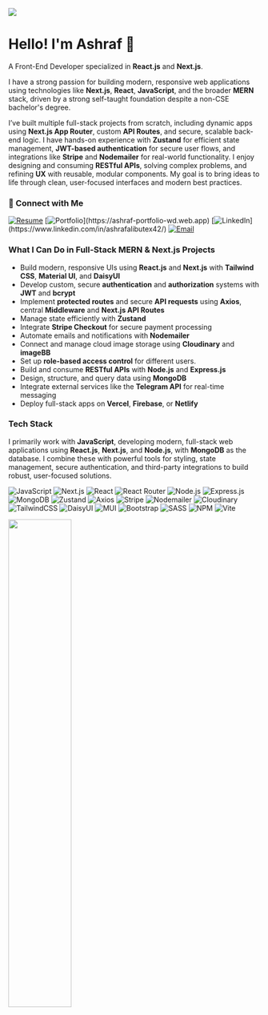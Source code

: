 <p><img src="https://res.cloudinary.com/dntewbvod/image/upload/v1752297299/ashraf-web-dev-banner_xxwzvq.jpg"></p>

# Hello! I'm Ashraf 👋
<p>A Front-End Developer specialized in <strong>React.js</strong> and <strong>Next.js</strong>.</p>
<p>I have a strong passion for building modern, responsive web applications using technologies like <strong>Next.js</strong>, <strong>React</strong>, <strong>JavaScript</strong>, and the broader <strong>MERN</strong> stack, driven by a strong self-taught foundation despite a non-CSE bachelor's degree.</p>
<p>I’ve built multiple full-stack projects from scratch, including dynamic apps using <strong>Next.js App Router</strong>, custom <strong>API Routes</strong>, and secure, scalable back-end logic. I have hands-on experience with <strong>Zustand</strong> for efficient state management, <strong>JWT-based authentication</strong> for secure user flows, and integrations like <strong>Stripe</strong> and <strong>Nodemailer</strong> for real-world functionality. I enjoy designing and consuming <strong>RESTful APIs</strong>, solving complex problems, and refining <strong>UX</strong> with reusable, modular components. My goal is to bring ideas to life through clean, user-focused interfaces and modern best practices.</p>

### 🔗 Connect with Me
[![Resume](https://img.shields.io/badge/📄%20Resume-0078D4?logoColor=white)](https://docs.google.com/document/d/1Z7rp08uI8xHl0tulbbvn0-K1c9otI0mfOo34c2c8djM/edit?usp=sharing)
[![Portfolio](https://img.shields.io/badge/🌐%20Portfolio-000000?)](https://ashraf-portfolio-wd.web.app)
[![LinkedIn](https://img.shields.io/badge/💼%20LinkedIn-0A66C2?)](https://www.linkedin.com/in/ashrafalibutex42/)
[![Email](https://img.shields.io/badge/Email-D14836?logo=gmail&logoColor=white)](mailto:ashraf.ali.butex42@gmail.com)


### What I Can Do in Full-Stack MERN & Next.js Projects

- Build modern, responsive UIs using **React.js** and **Next.js** with **Tailwind CSS**, **Material UI**, and **DaisyUI**
- Develop custom, secure **authentication** and **authorization** systems with **JWT** and **bcrypt**
- Implement **protected routes** and secure **API requests** using **Axios**, central **Middleware** and **Next.js API Routes**
- Manage state efficiently with **Zustand**
- Integrate **Stripe Checkout** for secure payment processing
- Automate emails and notifications with **Nodemailer**
- Connect and manage cloud image storage using **Cloudinary** and **imageBB**
- Set up **role-based access control** for different users.
- Build and consume **RESTful APIs** with **Node.js** and **Express.js**
- Design, structure, and query data using **MongoDB**
- Integrate external services like the **Telegram API** for real-time messaging
- Deploy full-stack apps on **Vercel**, **Firebase**, or **Netlify**

### Tech Stack

I primarily work with **JavaScript**, developing modern, full-stack web applications using **React.js**, **Next.js**, and **Node.js**, with **MongoDB** as the database. I combine these with powerful tools for styling, state management, secure authentication, and third-party integrations to build robust, user-focused solutions.

![JavaScript](https://img.shields.io/badge/JavaScript-F7DF1E?logo=javascript&logoColor=black)
![Next.js](https://img.shields.io/badge/Next.js-000000?logo=nextdotjs&logoColor=white)
![React](https://img.shields.io/badge/React-20232A?logo=react&logoColor=61DAFB)
![React Router](https://img.shields.io/badge/React_Router-CA4245?logo=react-router&logoColor=white)
![Node.js](https://img.shields.io/badge/Node.js-43853D?logo=node.js&logoColor=white)
![Express.js](https://img.shields.io/badge/express.js-%23404d59.svg?logo=express&logoColor=%2361DAFB)
![MongoDB](https://img.shields.io/badge/MongoDB-4EA94B?logo=mongodb&logoColor=white)
![Zustand](https://img.shields.io/badge/Zustand-000000?logo=Zustand&logoColor=white)
![Axios](https://img.shields.io/badge/Axios-5A29E4?logo=axios&logoColor=white)
![Stripe](https://img.shields.io/badge/Stripe-635BFF?logo=stripe&logoColor=white)
![Nodemailer](https://img.shields.io/badge/Nodemailer-3c3c3c?logo=gmail&logoColor=white)
![Cloudinary](https://img.shields.io/badge/Cloudinary-3448C5?logo=cloudinary&logoColor=white)
![TailwindCSS](https://img.shields.io/badge/tailwindcss-%2338B2AC.svg?logo=tailwind-css&logoColor=white)
![DaisyUI](https://img.shields.io/badge/daisyui-5A0EF8?logo=daisyui&logoColor=white)
![MUI](https://img.shields.io/badge/MUI-%230081CB.svg?logo=mui&logoColor=white)
![Bootstrap](https://img.shields.io/badge/bootstrap-%238511FA.svg?logo=bootstrap&logoColor=white)
![SASS](https://img.shields.io/badge/SASS-hotpink.svg?logo=SASS&logoColor=white)
![NPM](https://img.shields.io/badge/NPM-%23CB3837.svg?logo=npm&logoColor=white)
![Vite](https://img.shields.io/badge/vite-%23646CFF.svg?logo=vite&logoColor=white)


<p align="left">
  <img height="50%" width="auto" src ="https://github-readme-stats.vercel.app/api/top-langs/?username=nishathub&layout=compact&hide_border=true&theme=darcula&bg_color=00000000&langs_count=6&hide=jupyter%20notebook,tex,css,php&exclude_repo=Pacman-AI">
</p>

 


<!--
**nishathub/nishathub** is a ✨ _special_ ✨ repository because its `README.md` (this file) appears on your GitHub profile.

Here are some ideas to get you started:

- 🔭 I’m currently working on ...
- 🌱 I’m currently learning ...
- 👯 I’m looking to collaborate on ...
- 🤔 I’m looking for help with ...
- 💬 Ask me about ...
- 📫 How to reach me: ...
- 😄 Pronouns: ...
- ⚡ Fun fact: ...
-->
